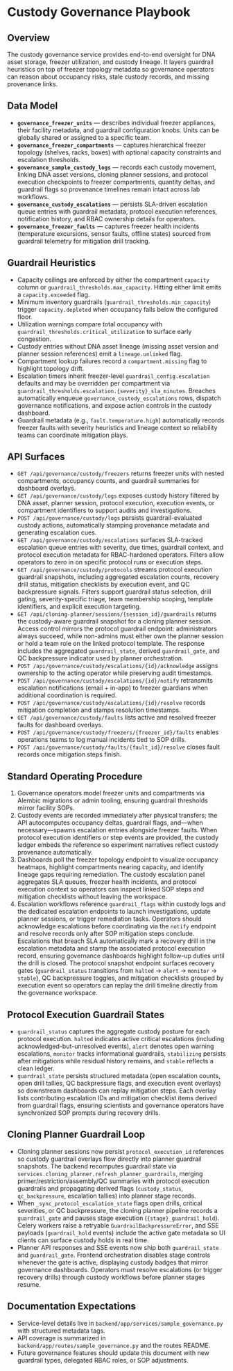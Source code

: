 # Custody Governance Playbook

## Overview
The custody governance service provides end-to-end oversight for DNA asset storage, freezer utilization, and custody lineage. It layers guardrail heuristics on top of freezer topology metadata so governance operators can reason about occupancy risks, stale custody records, and missing provenance links.

## Data Model
- **`governance_freezer_units`** — describes individual freezer appliances, their facility metadata, and guardrail configuration knobs. Units can be globally shared or assigned to a specific team.
- **`governance_freezer_compartments`** — captures hierarchical freezer topology (shelves, racks, boxes) with optional capacity constraints and escalation thresholds.
- **`governance_sample_custody_logs`** — records each custody movement, linking DNA asset versions, cloning planner sessions, and protocol execution checkpoints to freezer compartments, quantity deltas, and guardrail flags so provenance timelines remain intact across lab workflows.
- **`governance_custody_escalations`** — persists SLA-driven escalation queue entries with guardrail metadata, protocol execution references, notification history, and RBAC ownership details for operators.
- **`governance_freezer_faults`** — captures freezer health incidents (temperature excursions, sensor faults, offline states) sourced from guardrail telemetry for mitigation drill tracking.

## Guardrail Heuristics
- Capacity ceilings are enforced by either the compartment `capacity` column or `guardrail_thresholds.max_capacity`. Hitting either limit emits a `capacity.exceeded` flag.
- Minimum inventory guardrails (`guardrail_thresholds.min_capacity`) trigger `capacity.depleted` when occupancy falls below the configured floor.
- Utilization warnings compare total occupancy with `guardrail_thresholds.critical_utilization` to surface early congestion.
- Custody entries without DNA asset lineage (missing asset version and planner session references) emit a `lineage.unlinked` flag.
- Compartment lookup failures record a `compartment.missing` flag to highlight topology drift.
- Escalation timers inherit freezer-level `guardrail_config.escalation` defaults and may be overridden per compartment via `guardrail_thresholds.escalation.{severity}_sla_minutes`. Breaches automatically enqueue `governance_custody_escalations` rows, dispatch governance notifications, and expose action controls in the custody dashboard.
- Guardrail metadata (e.g., `fault.temperature.high`) automatically records freezer faults with severity heuristics and lineage context so reliability teams can coordinate mitigation plays.

## API Surfaces
- `GET /api/governance/custody/freezers` returns freezer units with nested compartments, occupancy counts, and guardrail summaries for dashboard overlays.
- `GET /api/governance/custody/logs` exposes custody history filtered by DNA asset, planner session, protocol execution, execution events, or compartment identifiers to support audits and investigations.
- `POST /api/governance/custody/logs` persists guardrail-evaluated custody actions, automatically stamping provenance metadata and generating escalation cues.
- `GET /api/governance/custody/escalations` surfaces SLA-tracked escalation queue entries with severity, due times, guardrail context, and protocol execution metadata for RBAC-hardened operators. Filters allow operators to zero in on specific protocol runs or execution steps.
- `GET /api/governance/custody/protocols` streams protocol execution guardrail snapshots, including aggregated escalation counts, recovery drill status, mitigation checklists by execution event, and QC backpressure signals. Filters support guardrail status selection, drill gating, severity-specific triage, team membership scoping, template identifiers, and explicit execution targeting.
- `GET /api/cloning-planner/sessions/{session_id}/guardrails` returns the custody-aware guardrail snapshot for a cloning planner session. Access control mirrors the protocol guardrail endpoint: administrators always succeed, while non-admins must either own the planner session or hold a team role on the linked protocol template. The response includes the aggregated `guardrail_state`, derived `guardrail_gate`, and QC backpressure indicator used by planner orchestration.
- `POST /api/governance/custody/escalations/{id}/acknowledge` assigns ownership to the acting operator while preserving audit timestamps.
- `POST /api/governance/custody/escalations/{id}/notify` retransmits escalation notifications (email + in-app) to freezer guardians when additional coordination is required.
- `POST /api/governance/custody/escalations/{id}/resolve` records mitigation completion and stamps resolution timestamps.
- `GET /api/governance/custody/faults` lists active and resolved freezer faults for dashboard overlays.
- `POST /api/governance/custody/freezers/{freezer_id}/faults` enables operations teams to log manual incidents tied to SOP drills.
- `POST /api/governance/custody/faults/{fault_id}/resolve` closes fault records once mitigation steps finish.

## Standard Operating Procedure
1. Governance operators model freezer units and compartments via Alembic migrations or admin tooling, ensuring guardrail thresholds mirror facility SOPs.
2. Custody events are recorded immediately after physical transfers; the API autocomputes occupancy deltas, guardrail flags, and—when necessary—spawns escalation entries alongside freezer faults. When protocol execution identifiers or step events are provided, the custody ledger embeds the reference so experiment narratives reflect custody provenance automatically.
3. Dashboards poll the freezer topology endpoint to visualize occupancy heatmaps, highlight compartments nearing capacity, and identify lineage gaps requiring remediation. The custody escalation panel aggregates SLA queues, freezer health incidents, and protocol execution context so operators can inspect linked SOP steps and mitigation checklists without leaving the workspace.
4. Escalation workflows reference `guardrail_flags` within custody logs and the dedicated escalation endpoints to launch investigations, update planner sessions, or trigger remediation tasks. Operators should acknowledge escalations before coordinating via the `notify` endpoint and resolve records only after SOP mitigation steps conclude. Escalations that breach SLA automatically mark a recovery drill in the escalation metadata and stamp the associated protocol execution record, ensuring governance dashboards highlight follow-up duties until the drill is closed. The protocol snapshot endpoint surfaces recovery gates (`guardrail_status` transitions from `halted` → `alert` → `monitor` → `stable`), QC backpressure toggles, and mitigation checklists grouped by execution event so operators can replay the drill timeline directly from the governance workspace.

## Protocol Execution Guardrail States
- `guardrail_status` captures the aggregate custody posture for each protocol execution. `halted` indicates active critical escalations (including acknowledged-but-unresolved events), `alert` denotes open warning escalations, `monitor` tracks informational guardrails, `stabilizing` persists after mitigations while residual history remains, and `stable` reflects a clean ledger.
- `guardrail_state` persists structured metadata (open escalation counts, open drill tallies, QC backpressure flags, and execution event overlays) so downstream dashboards can replay mitigation steps. Each overlay lists contributing escalation IDs and mitigation checklist items derived from guardrail flags, ensuring scientists and governance operators have synchronized SOP prompts during recovery drills.

## Cloning Planner Guardrail Loop
- Cloning planner sessions now persist `protocol_execution_id` references so custody guardrail overlays flow directly into planner guardrail snapshots. The backend recomputes guardrail state via `services.cloning_planner.refresh_planner_guardrails`, merging primer/restriction/assembly/QC summaries with protocol execution guardrails and propagating derived flags (`custody_status`, `qc_backpressure`, escalation tallies) into planner stage records.
- When `_sync_protocol_escalation_state` flags open drills, critical severities, or QC backpressure, the cloning planner pipeline records a `guardrail_gate` and pauses stage execution (`{stage}_guardrail_hold`). Celery workers raise a retryable `GuardrailBackpressureError`, and SSE payloads (`guardrail_hold` events) include the active gate metadata so UI clients can surface custody holds in real time.
- Planner API responses and SSE events now ship both `guardrail_state` and `guardrail_gate`. Frontend orchestration disables stage controls whenever the gate is active, displaying custody badges that mirror governance dashboards. Operators must resolve escalations (or trigger recovery drills) through custody workflows before planner stages resume.

## Documentation Expectations
- Service-level details live in `backend/app/services/sample_governance.py` with structured metadata tags.
- API coverage is summarized in `backend/app/routes/sample_governance.py` and the routes README.
- Future governance features should update this document with new guardrail types, delegated RBAC roles, or SOP adjustments.
